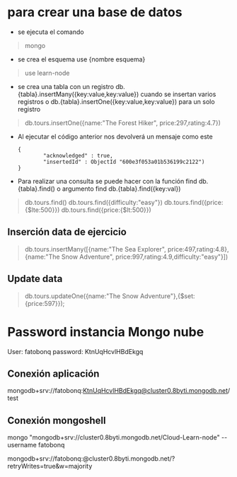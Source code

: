 # para crear una base de datos

* se ejecuta el comando 
>mongo

* se crea el esquema use {nombre esquema}
>use learn-node

* se crea una tabla con un registro db.{tabla}.insertMany({key:value,key:value}) cuando se insertan varios registros o db.{tabla}.insertOne({key:value,key:value}) para un solo registro
>db.tours.insertOne({name:"The Forest Hiker", price:297,rating:4.7})
 
* Al ejecutar el código anterior nos devolverá un mensaje como este
    ```
    {
            "acknowledged" : true,
            "insertedId" : ObjectId "600e3f053a01b536199c2122")
    }
    ```

* Para realizar una consulta se puede hacer con la función find db.{tabla}.find() o argumento find db.{tabla}.find({key:val})
>db.tours.find()
>db.tours.find({difficulty:"easy"})
>db.tours.find({price:{$lte:500}})
>db.tours.find({price:{$lt:500}})

## Inserción data de ejercicio
>db.tours.insertMany([{name:"The Sea Explorer", price:497,rating:4.8},{name:"The Snow Adventure", price:997,rating:4.9,difficulty:"easy"}])

## Update data
>db.tours.updateOne({name:"The Snow Adventure"},{$set:{price:597}});
   


# Password instancia Mongo nube

User: fatobonq
password: KtnUqHcvlHBdEkgq

## Conexión aplicación ##
mongodb+srv://fatobonq:KtnUqHcvlHBdEkgq@cluster0.8byti.mongodb.net/test


## Conexión mongoshell ##
mongo "mongodb+srv://cluster0.8byti.mongodb.net/Cloud-Learn-node" --username fatobonq

<!-- ## Conexión Aplicación propia ## -->
mongodb+srv://fatobonq:<password>@cluster0.8byti.mongodb.net/<dbname>?retryWrites=true&w=majority